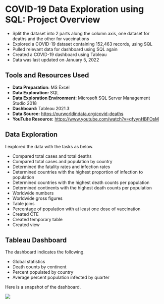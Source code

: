 # COVID-19 Data Exploration using SQL: Project Overview
* Split the dataset into 2 parts along the column axis, one dataset for deaths and the other for vaccinations
* Explored a COVID-19 dataset containing 152,463 records, using SQL
* Pulled relevant data for dashboard using SQL again
* Created a COVID-19 dashboard using Tableau
* Data was last updated on January 5, 2022

## Tools and Resources Used
* **Data Preparation:** MS Excel  
* **Data Exploration:** SQL  
* **Data Exploration Environment:** Microsoft SQL Server Management Studio 2018  
* **Dashboard:** Tableau 2021.3
* **Data Source:** https://ourworldindata.org/covid-deaths  
* **YouTube Resource:** https://www.youtube.com/watch?v=qfyynHBFOsM  

## Data Exploration
I explored the data with the tasks as below.
* Compared total cases and total deaths
* Compared total cases and population by country
* Determined the fatality rates and infection rates
* Determined countries with the highest proportion of infection to population
* Determined countries with the highest death counts per population
* Determined continents with the highest death counts per population
* Worldwide numbers
* Worldwide gross figures
* Table joins
* Percentage of population with at least one dose of vaccination
* Created CTE
* Created temporary table
* Created view

## Tableau Dashboard
The dashboard indicates the following.
* Global statistics
* Death counts by continent
* Percent populated by country
* Average percent population infected by quarter

Here is a snapshot of the dashboard.

![](https://github.com/pranavjoshi-hub/covid19-data-exploration-and-dashboard/blob/main/images/dashboard.PNG)
